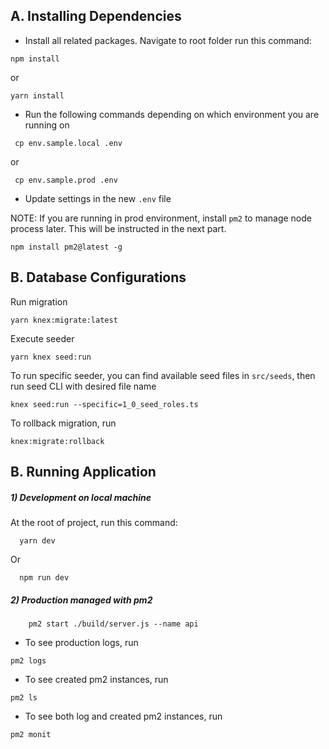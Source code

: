 ## A. Installing Dependencies

- Install all related packages. Navigate to root folder run this command:

```
npm install
```

or

```
yarn install
```

- Run the following commands depending on which environment you are running on

```
 cp env.sample.local .env
```

or

```
 cp env.sample.prod .env
```

- Update settings in the new `.env` file

NOTE: If you are running  in prod environment, install `pm2` to manage node process later. This will be instructed in the next part.

```
npm install pm2@latest -g
```

## B. Database Configurations
Run migration

```
yarn knex:migrate:latest
```

Execute seeder

```
yarn knex seed:run
```

To run specific seeder, you can find available seed files in `src/seeds`, then run seed CLI with desired file name

```
knex seed:run --specific=1_0_seed_roles.ts
```

To rollback migration, run

```
knex:migrate:rollback
```

## B. Running Application

##### 1) Development on local machine

At the root of project, run this command:

```
  yarn dev
```

Or

```
  npm run dev
```

##### 2) Production managed with pm2

```
    pm2 start ./build/server.js --name api
```

- To see production logs, run
```
pm2 logs
```

- To see created pm2 instances, run
```
pm2 ls
```

- To see both log and created pm2 instances, run
```
pm2 monit
```
